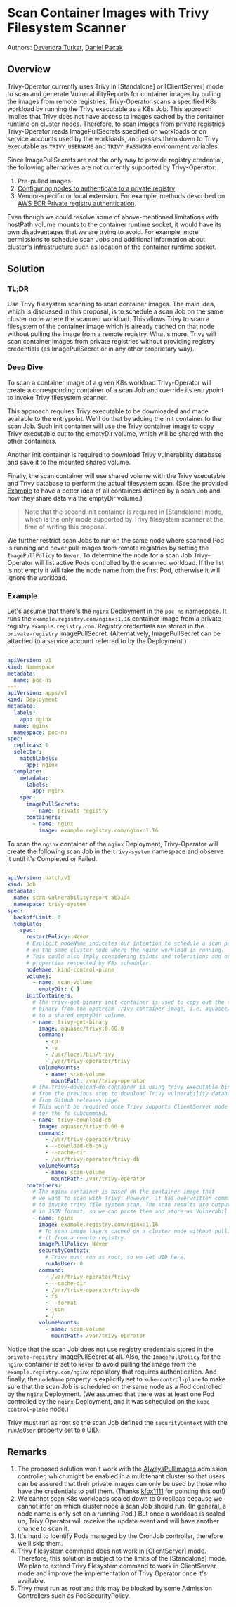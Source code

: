 # Scan Container Images with Trivy Filesystem Scanner

Authors: [Devendra Turkar], [Daniel Pacak]

## Overview

Trivy-Operator currently uses Trivy in [Standalone] or [ClientServer] mode to scan and generate VulnerabilityReports for
container images by pulling the images from remote registries. Trivy-Operator scans a specified K8s workload by running the
Trivy executable as a K8s Job. This approach implies that Trivy does not have access to images cached by the container
runtime on cluster nodes. Therefore, to scan images from private registries Trivy-Operator reads ImagePullSecrets specified
on workloads or on service accounts used by the workloads, and passes them down to Trivy executable as `TRIVY_USERNAME`
and `TRIVY_PASSWORD` environment variables.

Since ImagePullSecrets are not the only way to provide registry credential, the following alternatives are not
currently supported by Trivy-Operator:

1. Pre-pulled images
2. [Configuring nodes to authenticate to a private registry]
3. Vendor-specific or local extension. For example, methods described on [AWS ECR Private registry authentication].

Even though we could resolve some of above-mentioned limitations with hostPath volume mounts to the container runtime
socket, it would have its own disadvantages that we are trying to avoid. For example, more permissions to schedule scan
Jobs and additional information about cluster's infrastructure such as location of the container runtime socket.

## Solution

### TL;DR

Use Trivy filesystem scanning to scan container images. The main idea, which is discussed in this proposal, is to
schedule a scan Job on the same cluster node where the scanned workload. This allows Trivy to scan a filesystem of
the container image which is already cached on that node without pulling the image from a remote registry. What's more,
Trivy will scan container images from private registries without providing registry credentials (as ImagePullSecret or
in any other proprietary way).

### Deep Dive

To scan a container image of a given K8s workload Trivy-Operator will create a corresponding container of a scan Job and
override its entrypoint to invoke Trivy filesystem scanner.

This approach requires Trivy executable to be downloaded and made available to the entrypoint. We'll do that by adding
the init container to the scan Job. Such init container will use the Trivy container image to copy Trivy executable out
to the emptyDir volume, which will be shared with the other containers.

Another init container is required to download Trivy vulnerability database and save it to the mounted shared volume.

Finally, the scan container will use shared volume with the Trivy executable and Trivy database to perform the actual
filesystem scan. (See the provided [Example](#example) to have a better idea of all containers defined by a scan Job and
how they share data via the emptyDir volume.)

> Note that the second init container is required in [Standalone] mode, which is the only mode supported by Trivy
> filesystem scanner at the time of writing this proposal.

We further restrict scan Jobs to run on the same node where scanned Pod is running and never pull images from remote
registries by setting the `ImagePullPolicy` to `Never`. To determine the node for a scan Job Trivy-Operator will list active
Pods controlled by the scanned workload. If the list is not empty it will take the node name from the first Pod,
otherwise it will ignore the workload.

### Example

Let's assume that there's the `nginx` Deployment in the `poc-ns` namespace. It runs the `example.registry.com/nginx:1.16`
container image from a private registry `example.registry.com`. Registry credentials are stored in the `private-registry`
ImagePullSecret. (Alternatively, ImagePullSecret can be attached to a service account referred to by the Deployment.)

```yaml
---
apiVersion: v1
kind: Namespace
metadata:
  name: poc-ns
---
apiVersion: apps/v1
kind: Deployment
metadata:
  labels:
    app: nginx
  name: nginx
  namespace: poc-ns
spec:
  replicas: 1
  selector:
    matchLabels:
      app: nginx
  template:
    metadata:
      labels:
        app: nginx
    spec:
      imagePullSecrets:
        - name: private-registry
      containers:
        - name: nginx
          image: example.registry.com/nginx:1.16
```

To scan the `nginx` container of the `nginx` Deployment, Trivy-Operator will create the following scan Job in the
`trivy-system` namespace and observe it until it's Completed or Failed.

```yaml
---
apiVersion: batch/v1
kind: Job
metadata:
  name: scan-vulnerabilityreport-ab3134
  namespace: trivy-system
spec:
  backoffLimit: 0
  template:
    spec:
      restartPolicy: Never
      # Explicit nodeName indicates our intention to schedule a scan pod
      # on the same cluster node where the nginx workload is running.
      # This could also imply considering taints and tolerations and other
      # properties respected by K8s scheduler.
      nodeName: kind-control-plane
      volumes:
        - name: scan-volume
          emptyDir: { }
      initContainers:
        # The trivy-get-binary init container is used to copy out the trivy executable
        # binary from the upstream Trivy container image, i.e. aquasec/trivy:0.60.0,
        # to a shared emptyDir volume.
        - name: trivy-get-binary
          image: aquasec/trivy:0.60.0
          command:
            - cp
            - -v
            - /usr/local/bin/trivy
            - /var/trivy-operator/trivy
          volumeMounts:
            - name: scan-volume
              mountPath: /var/trivy-operator
        # The trivy-download-db container is using trivy executable binary
        # from the previous step to download Trivy vulnerability database
        # from GitHub releases page.
        # This won't be required once Trivy supports ClientServer mode
        # for the fs subcommand.
        - name: trivy-download-db
          image: aquasec/trivy:0.60.0
          command:
            - /var/trivy-operator/trivy
            - --download-db-only
            - --cache-dir
            - /var/trivy-operator/trivy-db
          volumeMounts:
            - name: scan-volume
              mountPath: /var/trivy-operator
      containers:
        # The nginx container is based on the container image that
        # we want to scan with Trivy. However, it has overwritten command (entrypoint)
        # to invoke trivy file system scan. The scan results are output to stdout
        # in JSON format, so we can parse them and store as VulnerabilityReport.
        - name: nginx
          image: example.registry.com/nginx:1.16
          # To scan image layers cached on a cluster node without pulling
          # it from a remote registry.
          imagePullPolicy: Never
          securityContext:
            # Trivy must run as root, so we set UID here.
            runAsUser: 0
          command:
            - /var/trivy-operator/trivy
            - --cache-dir
            - /var/trivy-operator/trivy-db
            - fs
            - --format
            - json
            - /
          volumeMounts:
            - name: scan-volume
              mountPath: /var/trivy-operator
```

Notice that the scan Job does not use registry credentials stored in the `private-registry` ImagePullSecret at all.
Also, the `ImagePullPolicy` for the `nginx` container is set to `Never` to avoid pulling the image from the
`example.registry.com/nginx` repository that requires authentication. And finally, the `nodeName` property is explicitly
set to `kube-control-plane` to make sure that the scan Job is scheduled on the same node as a Pod controlled by the
`nginx` Deployment. (We assumed that there was at least one Pod controlled by the `nginx` Deployment, and it was scheduled
on the `kube-control-plane` node.)

Trivy must run as root so the scan Job defined the `securityContext` with the `runAsUser` property set to `0` UID.

## Remarks

1. The proposed solution won't work with the [AlwaysPullImages] admission controller, which might be enabled in
   a multitenant cluster so that users can be assured that their private images can only be used by those who
   have the credentials to pull them. (Thanks [kfox1111] for pointing this out!)
2. We cannot scan K8s workloads scaled down to 0 replicas because we cannot infer on which cluster node a scan Job should
   run. (In general, a node name is only set on a running Pod.) But once a workload is scaled up, Trivy Operator
   will receive the update event and will have another chance to scan it.
3. It's hard to identify Pods managed by the CronJob controller, therefore we'll skip them.
4. Trivy filesystem command does not work in [ClientServer] mode. Therefore, this solution is subject to the limits of
   the [Standalone] mode. We plan to extend Trivy filesystem command to work in ClientServer mode and improve the
   implementation of Trivy Operator once it's available.
5. Trivy must run as root and this may be blocked by some Admission Controllers such as PodSecurityPolicy.

[Devendra Turkar]: https://github.com/deven0t
[Daniel Pacak]: https://github.com/danielpacak
[Configuring nodes to authenticate to a private registry]: https://kubernetes.io/docs/concepts/containers/images/#configuring-nodes-to-authenticate-to-a-private-registry
[AWS ECR Private registry authentication]: https://docs.aws.amazon.com/AmazonECR/latest/userguide/registry_auth.html
[AlwaysPullImages]: https://kubernetes.io/docs/reference/access-authn-authz/admission-controllers/#alwayspullimages
[kfox1111]: https://github.com/kfox1111
